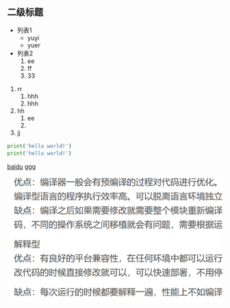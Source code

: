 ## 二级标题
* 列表1
    * yuyi
    * yuer
* 列表2
    1. ee
    2. ff
    3. 33


1. rr
    1. hhh
    2. hhh
2. hh
    1. ee
    2. 
3. jj


```python
print('hello world!')
print('hello world!')
```


[baidu](http://www.baidu.com)
[ggg](https://blog.csdn.net/qq_36410350/article/details/80715618)


![](/image/截图.png)